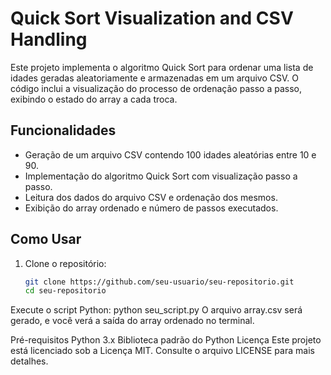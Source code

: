# Quick Sort Visualization and CSV Handling

Este projeto implementa o algoritmo Quick Sort para ordenar uma lista de idades geradas aleatoriamente e armazenadas em um arquivo CSV. O código inclui a visualização do processo de ordenação passo a passo, exibindo o estado do array a cada troca.

## Funcionalidades

- Geração de um arquivo CSV contendo 100 idades aleatórias entre 10 e 90.
- Implementação do algoritmo Quick Sort com visualização passo a passo.
- Leitura dos dados do arquivo CSV e ordenação dos mesmos.
- Exibição do array ordenado e número de passos executados.

## Como Usar

1. Clone o repositório:
   ```bash
   git clone https://github.com/seu-usuario/seu-repositorio.git
   cd seu-repositorio
Execute o script Python:
python seu_script.py
O arquivo array.csv será gerado, e você verá a saída do array ordenado no terminal.

Pré-requisitos
Python 3.x
Biblioteca padrão do Python
Licença
Este projeto está licenciado sob a Licença MIT. Consulte o arquivo LICENSE para mais detalhes.
